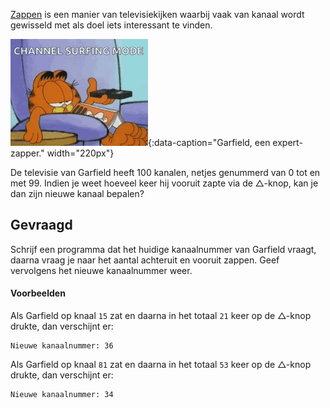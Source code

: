 <a href="https://nl.wikipedia.org/wiki/Zappen" target="_blank">Zappen</a> is een manier van televisiekijken waarbij vaak van kanaal wordt gewisseld met als doel iets interessant te vinden. 

![Garfield, een expert-zapper.](media/garfield.gif "Garfield, een expert-zapper."){:data-caption="Garfield, een expert-zapper." width="220px"}

De televisie van Garfield heeft 100 kanalen, netjes genummerd van 0 tot en met 99. Indien je weet hoeveel keer hij vooruit zapte via de △-knop, kan je dan zijn nieuwe kanaal bepalen?


## Gevraagd
Schrijf een programma dat het huidige kanaalnummer van Garfield vraagt, daarna vraag je naar het aantal achteruit en vooruit zappen. Geef vervolgens het nieuwe kanaalnummer weer.


#### Voorbeelden
Als Garfield op knaal `15` zat en daarna in het totaal `21` keer op de △-knop drukte, dan verschijnt er:
```
Nieuwe kanaalnummer: 36
```

Als Garfield op knaal `81` zat en daarna in het totaal `53` keer op de △-knop drukte, dan verschijnt er:
```
Nieuwe kanaalnummer: 34
```

